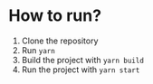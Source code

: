 # How to run?
1. Clone the repository
2. Run `yarn`
3. Build the project with `yarn build`
4. Run the project with `yarn start`
